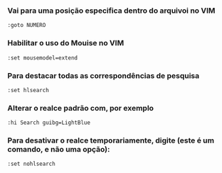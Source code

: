 ### Vai para uma posição especifica dentro do arquivoi no VIM
```
:goto NUMERO
```

### Habilitar o uso do Mouise no VIM
```
:set mousemodel=extend
```

### Para destacar todas as correspondências de pesquisa
```
:set hlsearch
```

### Alterar o realce padrão com, por exemplo 
```
:hi Search guibg=LightBlue
```

### Para desativar o realce temporariamente, digite (este é um comando, e não uma opção):
```
:set nohlsearch
```